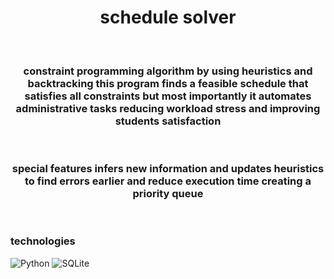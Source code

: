 <h1 align="center">schedule solver</h1>
<br>
<h3 align="center">constraint programming algorithm
  by using heuristics and backtracking this program finds a feasible schedule that satisfies all constraints
  but most importantly it automates administrative tasks reducing workload stress and improving students satisfaction
</h3>
<br>
<h3 align="center">special features
  infers new information and updates heuristics to find errors earlier and reduce execution time creating a priority queue
</h3>
<br>

### technologies

 ![Python](https://img.shields.io/badge/python-3670A0?style=for-the-badge&logo=python&logoColor=ffdd54)
 ![SQLite](https://img.shields.io/badge/Sqlite-003B57?style=for-the-badge&logo=sqlite&logoColor=white)
